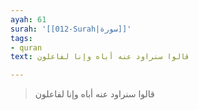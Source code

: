 ```yaml
---
ayah: 61
surah: '[[012-Surah|سورة]]'
tags:
- quran
text: قالوا سنراود عنه أباه وإنا لفاعلون

---
```

> قالوا سنراود عنه أباه وإنا لفاعلون
